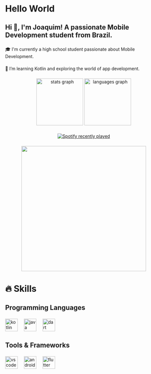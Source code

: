 <h1 align="left">Hello World</h1>

###

<h2 align="left">Hi 👋, I'm Joaquim! A passionate Mobile Development student from Brazil.</h2>

###

<p align="left">🎓 I'm currently a high school student passionate about Mobile Development.</p>

###

<p align="left">🔭 I’m learning Kotlin and exploring the world of app development.</p>

###

<div align="center">
  <img src="https://github-readme-stats.vercel.app/api?username=doucebrume&hide_title=false&hide_rank=false&show_icons=true&include_all_commits=true&count_private=true&disable_animations=false&theme=dracula&locale=en&hide_border=false&order=1" height="150" alt="stats graph"  />
  <img src="https://github-readme-stats.vercel.app/api/top-langs?username=doucebrume&locale=en&hide_title=false&layout=compact&card_width=320&langs_count=5&theme=dracula&hide_border=false&order=2" height="150" alt="languages graph"  />
</div>

###

<div align="center">
  <a href="https://open.spotify.com/user/312tmb35zipkfuuimpexo5wy545u">
    <img src="https://spotify-recently-played-readme.vercel.app/api?user=312tmb35zipkfuuimpexo5wy545u&count=5" alt="Spotify recently played"  />
  </a>
</div>

###

<div align="center">
  <img height="400" src="https://i.pinimg.com/originals/e3/d9/cd/e3d9cd471cff31447afdc22f5dac74a3.gif"  />
</div>

###

<h1 align="left">🔥 Skills</h1>

###

<h2 align="left">Programming Languages</h2>

###

<div align="left">
  <img src="https://cdn.jsdelivr.net/gh/devicons/devicon/icons/kotlin/kotlin-original.svg" height="40" alt="kotlin logo"  />
  <img width="12" />
  <img src="https://cdn.jsdelivr.net/gh/devicons/devicon/icons/java/java-original.svg" height="40" alt="java logo"  />
  <img width="12" />
  <img src="https://cdn.jsdelivr.net/gh/devicons/devicon/icons/dart/dart-original.svg" height="40" alt="dart logo"  />
</div>

###

<h2 align="left">Tools & Frameworks</h2>

###

<div align="left">
  <img src="https://cdn.jsdelivr.net/gh/devicons/devicon/icons/vscode/vscode-original.svg" height="40" alt="vscode logo"  />
  <img width="12" />
  <img src="https://cdn.jsdelivr.net/gh/devicons/devicon/icons/androidstudio/androidstudio-original.svg" height="40" alt="androidstudio logo"  />
  <img width="12" />
  <img src="https://cdn.jsdelivr.net/gh/devicons/devicon/icons/flutter/flutter-original.svg" height="40" alt="flutter logo"  />
</div>

###
